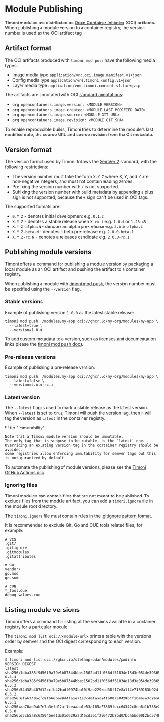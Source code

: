 # Module Publishing

Timoni modules are distributed as [Open Container Initiative](https://opencontainers.org/)
(OCI) artifacts. When publishing a module version to a container registry,
the version number is used as the OCI artifact tag.

## Artifact format

The OCI artifacts produced with `timoni mod push` have the following media types:

- Image media type `application/vnd.oci.image.manifest.v1+json`
- Config media type `application/vnd.timoni.config.v1+json`
- Layer media type `application/vnd.timoni.content.v1.tar+gzip`

The artifacts are annotated with OCI
[standard annotations](https://specs.opencontainers.org/image-spec/annotations/?v=v1.0.1#pre-defined-annotation-keys):

- `org.opencontainers.image.version: <MODULE VERSION>`
- `org.opencontainers.image.created: <MODULE LAST MODIFIED DATE>`
- `org.opencontainers.image.source: <MODULE GIT URL>`
- `org.opencontainers.image.revision: <MODULE GIT SHA>`

To enable reproducible builds, Timoni tries to determine the module's
last modified date, the source URL and source revision from the Git metadata.

## Version format

The version format used by Timoni follows the [SemVer 2](https://semver.org/spec/v2.0.0.html)
standard, with the following restrictions:

- The version number must take the form `X.Y.Z` where X, Y, and Z are non-negative integers, and must not contain leading zeroes.
- Prefixing the version number with `v` is not supported.
- Suffixing the version number with build metadata by appending a plus sign is not supported, because the `+` sign can't be used in OCI tags.

The supported formats are:

- `0.Y.Z` - denotes initial development e.g. `0.1.2`
- `X.Y.Z` - denotes a stable release when  `X >= 1` e.g. `1.0.0` or `1.23.45`
- `X.Y.Z-alpha.N` - denotes an alpha pre-release e.g. `2.0.0-alpha.1`
- `X.Y.Z-beta.N` - denotes a beta pre-release e.g. `2.0.0-beta.1`
- `X.Y.Z-rc.N` - denotes a releases candidate e.g. `2.0.0-rc.1`

## Publishing module versions

Timoni offers a command for publishing a module version
by packaging a local module as an OCI artifact and pushing
the artifact to a container registry.

When publishing a module with [timoni mod push](../../cmd/timoni_mod_push.md),
the version number must be specified using the `--version` flag.

### Stable versions

Example of publishing version `1.0.0` as the latest stable release:

```shell
timoni mod push ./modules/my-app oci://ghcr.io/my-org/modules/my-app \
  --latest=true \
  --version=1.0.0
```

To add custom metadata to a version, such as licenses and documentation links
please the [timoni mod push docs](../../cmd/timoni_mod_push.md).

### Pre-release versions

Example of publishing a pre-release version:

```shell
timoni mod push ./modules/my-app oci://ghcr.io/my-org/modules/my-app \
  --latest=false \
  --version=2.0.0-rc.1
```

### Latest version

The `--latest` flag is used to mark a stable release as the latest version.
When `--latest` is set to `true`, Timoni will push the version tag,
then it will tag the version as `latest` in the container registry.

!!! tip "Immutability"

    Note that a Timoni module version should be immutable.
    The only tag that is suppose to be mutable, is the `latest` one.
    Overriding an existing version tag in the container registry should be avoided,
    some registries allow enforcing immutability for semver tags but this is not guranteed by default.

To automate the publishing of module versions, please see the [Timoni GitHub Actions doc](github-actions.md).


### Ignoring files

Timoni modules can contain files that are not meant to be published.
To exclude files from the module artifact, you can add a `timoni.ignore` file
in the module root directory.

The `timoni.ignore` file must contain rules in the
[.gitignore pattern format](https://git-scm.com/docs/gitignore#_pattern_format).

It is recommended to exclude Git, Go and CUE tools related files, for example:

```.gitignore
# VCS
.git/
.gitignore
.gitmodules
.gitattributes

# Go
vendor/
go.mod
go.sum

# CUE
*_tool.cue
debug_values.cue
```

## Listing module versions

Timoni offers a command for listing all the versions available in a
container registry for a particular module.

The `timoni mod list oci://<module-url>` prints a table with the versions order
by semver and the OCI digest corresponding to each version.

Example:

```console
$ timoni mod list oci://ghcr.io/stefanprodan/modules/podinfo
VERSION DIGEST                                                                  
latest  sha256:1dba385f9d56f9a79e5b87344bbec1502bd11f056df51834e18d3e054de39365 
6.5.4   sha256:1dba385f9d56f9a79e5b87344bbec1502bd11f056df51834e18d3e054de39365 
6.5.3   sha256:54d38b407012ccfb42badf0974ba70f9ae229ecd38f17e8a1f4e7189283b924f 
6.5.2   sha256:6feb340acfc8f566bad9d4fa1e71a3cd0feade41a00750428b4f1b0b5e3c86a0 
6.5.1   sha256:aa76ad9ab7e7a3efd12af1ceaaaa7e53a165a77869fecc64342c8ea6b1b758e2 
6.5.0   sha256:d5cb5a8c625045ee1da01d629a2d46cd361f2b6472b8bd07bcabbd0012bc574b 
```
